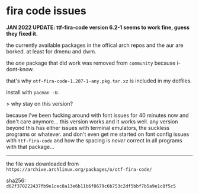 # fira code issues

**JAN 2022 UPDATE: ttf-fira-code version 6.2-1 seems to work fine, guess they fixed it.**

the currently available packages in the offical arch repos and the aur are borked.
at least for dmenu and dwm.

the _one_ package that did work was removed from `community` because i-dont-know.

that's why `otf-fira-code-1.207-1-any.pkg.tar.xz` is included in my dotfiles.

install with `pacman -U`.

\> why stay on this version?

because i've been fucking around with font issues for 40 minutes now and don't care anymore...
this version works and it works well. 
any version beyond this has either issues with terminal emulators, the suckless programs or whatever.
and don't even get me started on font config issues with `ttf-fira-code` and how the spacing is _never_ correct in all programs with that package...

---
the file was downloaded from `https://archive.archlinux.org/packages/o/otf-fira-code/`

sha256: `d62f370222437fb9e1cec8a13e6b11b6f8679c6b753c2df5bbf7b5a9e1c8f5c5`
